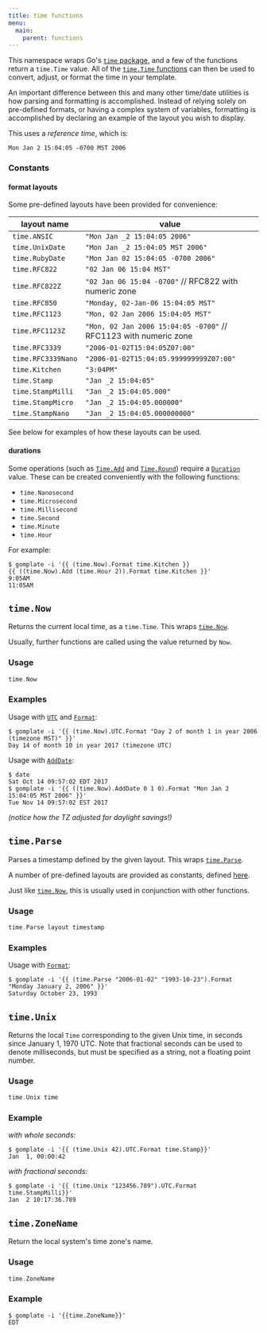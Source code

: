```yaml
---
title: time functions
menu:
  main:
    parent: functions
---
```


This namespace wraps Go's [`time` package](https://golang.org/pkg/time/), and a
few of the functions return a `time.Time` value. All of the 
[`time.Time` functions](https://golang.org/pkg/time/#Time) can then be used to
convert, adjust, or format the time in your template.

An important difference between this and many other time/date utilities is how
parsing and formatting is accomplished. Instead of relying solely on pre-defined
formats, or having a complex system of variables, formatting is accomplished by
declaring an example of the layout you wish to display.

This uses a _reference time_, which is:

```
Mon Jan 2 15:04:05 -0700 MST 2006
```

### Constants

#### format layouts 

Some pre-defined layouts have been provided for convenience:

| layout name | value |
|-------------|-------|
| `time.ANSIC`       | `"Mon Jan _2 15:04:05 2006"` |
| `time.UnixDate`    | `"Mon Jan _2 15:04:05 MST 2006"` |
| `time.RubyDate`    | `"Mon Jan 02 15:04:05 -0700 2006"` |
| `time.RFC822`      | `"02 Jan 06 15:04 MST"` |
| `time.RFC822Z`     | `"02 Jan 06 15:04 -0700"` // RFC822 with numeric zone |
| `time.RFC850`      | `"Monday, 02-Jan-06 15:04:05 MST"` |
| `time.RFC1123`     | `"Mon, 02 Jan 2006 15:04:05 MST"` |
| `time.RFC1123Z`    | `"Mon, 02 Jan 2006 15:04:05 -0700"` // RFC1123 with numeric zone |
| `time.RFC3339`     | `"2006-01-02T15:04:05Z07:00"` |
| `time.RFC3339Nano` | `"2006-01-02T15:04:05.999999999Z07:00"` |
| `time.Kitchen`     | `"3:04PM"` |
| `time.Stamp`      | `"Jan _2 15:04:05"` |
| `time.StampMilli` | `"Jan _2 15:04:05.000" `|
| `time.StampMicro` | `"Jan _2 15:04:05.000000"` |
| `time.StampNano`  | `"Jan _2 15:04:05.000000000"` |

See below for examples of how these layouts can be used.

#### durations

Some operations (such as [`Time.Add`](https://golang.org/pkg/time/#Time.Add) and 
[`Time.Round`](https://golang.org/pkg/time/#Time.Round)) require a
[`Duration`](https://golang.org/pkg/time/#Duration) value. These can be created
conveniently with the following functions:

- `time.Nanosecond`
- `time.Microsecond`
- `time.Millisecond`
- `time.Second`
- `time.Minute`
- `time.Hour`

For example:

```console
$ gomplate -i '{{ (time.Now).Format time.Kitchen }}
{{ ((time.Now).Add (time.Hour 2)).Format time.Kitchen }}'
9:05AM
11:05AM
```

## `time.Now`

Returns the current local time, as a `time.Time`. This wraps [`time.Now`](https://golang.org/pkg/time/#Now).

Usually, further functions are called using the value returned by `Now`.

### Usage
```go
time.Now
```

### Examples

Usage with [`UTC`](https://golang.org/pkg/time/#Time.UTC) and [`Format`](https://golang.org/pkg/time/#Time.Format):
```console
$ gomplate -i '{{ (time.Now).UTC.Format "Day 2 of month 1 in year 2006 (timezone MST)" }}'
Day 14 of month 10 in year 2017 (timezone UTC)
```

Usage with [`AddDate`](https://golang.org/pkg/time/#Time.AddDate):
```console
$ date
Sat Oct 14 09:57:02 EDT 2017
$ gomplate -i '{{ ((time.Now).AddDate 0 1 0).Format "Mon Jan 2 15:04:05 MST 2006" }}'
Tue Nov 14 09:57:02 EST 2017
```

_(notice how the TZ adjusted for daylight savings!)_

## `time.Parse`

Parses a timestamp defined by the given layout. This wraps [`time.Parse`](https://golang.org/pkg/time/#Parse).

A number of pre-defined layouts are provided as constants, defined
[here](https://golang.org/pkg/time/#pkg-constants).

Just like [`time.Now`](#time-now), this is usually used in conjunction with
other functions.

### Usage
```go
time.Parse layout timestamp
```

### Examples

Usage with [`Format`](https://golang.org/pkg/time/#Time.Format):
```console
$ gomplate -i '{{ (time.Parse "2006-01-02" "1993-10-23").Format "Monday January 2, 2006" }}'
Saturday October 23, 1993
```

## `time.Unix`

Returns the local `Time` corresponding to the given Unix time, in seconds since
January 1, 1970 UTC. Note that fractional seconds can be used to denote
milliseconds, but must be specified as a string, not a floating point number.

### Usage
```go
time.Unix time
```

### Example

_with whole seconds:_
```console
$ gomplate -i '{{ (time.Unix 42).UTC.Format time.Stamp}}'
Jan  1, 00:00:42
```

_with fractional seconds:_
```console
$ gomplate -i '{{ (time.Unix "123456.789").UTC.Format time.StampMilli}}'
Jan  2 10:17:36.789
```

## `time.ZoneName`

Return the local system's time zone's name.

### Usage
```go
time.ZoneName
```

### Example

```console
$ gomplate -i '{{time.ZoneName}}'
EDT
```
